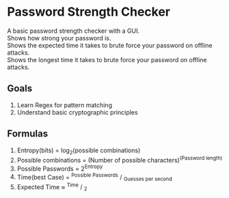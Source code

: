 # Password Strength Checker

A basic password strength checker with a GUI.<br>
Shows how strong your password is.<br>
Shows the expected time it takes to brute force your password on offline attacks.<br>
Shows the longest time it takes to brute force your password on offline attacks.<br>


## Goals

1. Learn Regex for pattern matching  
2. Understand basic cryptographic principles


## Formulas
1. Entropy(bits) = log<sub>2</sub>(possible combinations)
2. Possible combinations = (Number of possible characters)<sup>(Password length)</sup>
3. Possible Passwords = 2<sup>Entropy</sup>
4. Time(best Case) = <sup>Possible Passwords</sup> / <sub>Guesses per second</sub>
5. Expected Time ≈ <sup>Time</sup> / <sub>2</sub>
